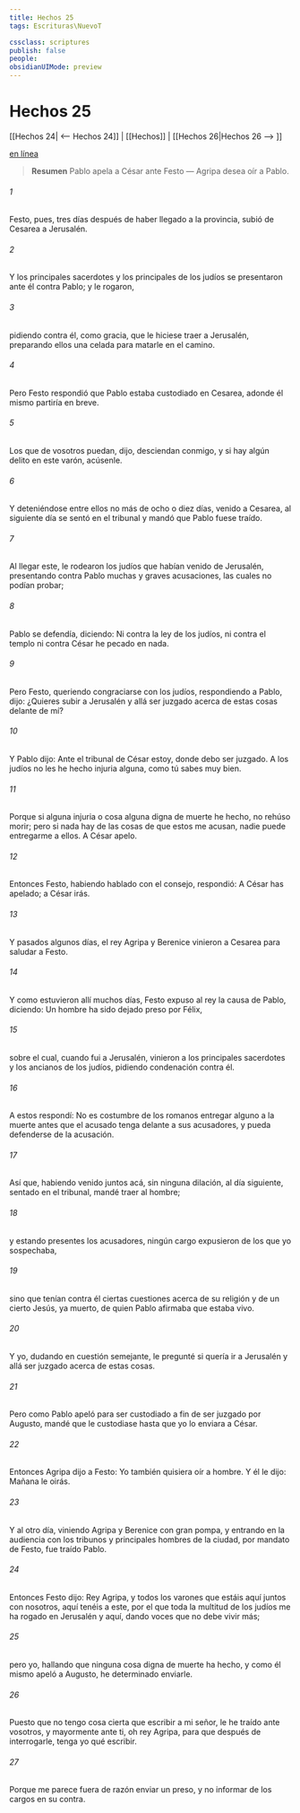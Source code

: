 ```yaml
---
title: Hechos 25
tags: Escrituras\NuevoT

cssclass: scriptures
publish: false
people:
obsidianUIMode: preview
---
```


# Hechos 25
[[Hechos 24| <-- Hechos 24]] | [[Hechos]] | [[Hechos 26|Hechos 26 --> ]]

[en línea](https://churchofjesuschrist.org/study/scriptures/nt/acts/25?lang=spa)

> __Resumen__
Pablo apela a César ante Festo — Agripa desea oír a Pablo.

###### 1 
Festo, pues, tres días después de haber llegado a la provincia, subió de Cesarea a Jerusalén.

###### 2 
Y los principales sacerdotes y los principales de los judíos se presentaron ante él contra Pablo; y le rogaron,

###### 3 
pidiendo contra él, como gracia, que le hiciese traer a Jerusalén, preparando ellos una celada para matarle en el camino.

###### 4 
Pero Festo respondió que Pablo estaba custodiado en Cesarea, adonde él mismo partiría en breve.

###### 5 
Los que de vosotros puedan, dijo, desciendan conmigo, y si hay algún delito en este varón, acúsenle.

###### 6 
Y deteniéndose entre ellos no más de ocho o diez días, venido a Cesarea, al siguiente día se sentó en el tribunal y mandó que Pablo fuese traído.

###### 7 
Al llegar este, le rodearon los judíos que habían venido de Jerusalén, presentando contra Pablo muchas y graves acusaciones, las cuales no podían probar;

###### 8 
Pablo se defendía, diciendo: Ni contra la ley de los judíos, ni contra el templo ni contra César he pecado en nada.

###### 9 
Pero Festo, queriendo congraciarse con los judíos, respondiendo a Pablo, dijo: ¿Quieres subir a Jerusalén y allá ser juzgado acerca de estas cosas delante de mí?

###### 10 
Y Pablo dijo: Ante el tribunal de César estoy, donde debo ser juzgado. A los judíos no les he hecho injuria alguna, como tú sabes muy bien.

###### 11 
Porque si alguna injuria o cosa alguna digna de muerte he hecho, no rehúso morir; pero si nada hay de las cosas de que estos me acusan, nadie puede entregarme a ellos. A César apelo.

###### 12 
Entonces Festo, habiendo hablado con el consejo, respondió: A César has apelado; a César irás.

###### 13 
Y pasados algunos días, el rey Agripa y Berenice vinieron a Cesarea para saludar a Festo.

###### 14 
Y como estuvieron allí muchos días, Festo expuso al rey la causa de Pablo, diciendo: Un hombre ha sido dejado preso por Félix,

###### 15 
sobre el cual, cuando fui a Jerusalén, vinieron a  los principales sacerdotes y los ancianos de los judíos, pidiendo condenación contra él.

###### 16 
A estos respondí: No es costumbre de los romanos entregar alguno a la muerte antes que el acusado tenga delante a sus acusadores, y pueda defenderse de la acusación.

###### 17 
Así que, habiendo venido  juntos acá, sin ninguna dilación, al día siguiente, sentado en el tribunal, mandé traer al hombre;

###### 18 
y estando presentes los acusadores, ningún cargo expusieron de los que yo sospechaba,

###### 19 
sino que tenían contra él ciertas cuestiones acerca de su religión y de un cierto Jesús, ya muerto, de quien Pablo afirmaba que estaba vivo.

###### 20 
Y yo, dudando en cuestión semejante, le pregunté si quería ir a Jerusalén y allá ser juzgado acerca de estas cosas.

###### 21 
Pero como Pablo apeló para ser custodiado a fin de ser juzgado por Augusto, mandé que le custodiase hasta que yo lo enviara a César.

###### 22 
Entonces Agripa dijo a Festo: Yo también quisiera oír a  hombre. Y él le dijo: Mañana le oirás.

###### 23 
Y al otro día, viniendo Agripa y Berenice con gran pompa, y entrando en la audiencia con los tribunos y principales hombres de la ciudad, por mandato de Festo, fue traído Pablo.

###### 24 
Entonces Festo dijo: Rey Agripa, y todos los varones que estáis aquí juntos con nosotros, aquí tenéis a este, por el que toda la multitud de los judíos me ha rogado en Jerusalén y aquí, dando voces que no debe vivir más;

###### 25 
pero yo, hallando que ninguna cosa digna de muerte ha hecho, y como él mismo apeló a Augusto, he determinado enviarle.

###### 26 
Puesto que no tengo cosa cierta que escribir a mi señor, le he traído ante vosotros, y mayormente ante ti, oh rey Agripa, para que después de interrogarle, tenga yo qué escribir.

###### 27 
Porque me parece fuera de razón enviar un preso, y no informar de los cargos  en su contra.

